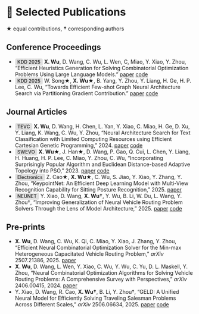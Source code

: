 📑 Selected Publications
======
★ equal contributions, **†** corresponding authors
## Conference Proceedings
- <span style="
  background-color: #e0e0e0;
  color: #333;
  padding: 2px 6px;
  border-radius: 4px;
  font-size: 0.9em;
  font-weight: 600;
">KDD 2025</span> **X. Wu**, D. Wang, C. Wu, L. Wen, C, Miao, Y. Xiao, Y. Zhou, “Efficient Heuristics Generation for Solving Combinatorial Optimization Problems Using Large Language Models.” [paper](https://arxiv.org/abs/2505.12627) [code](https://github.com/wuuu110/Hercules)
- <span style="
  background-color: #e0e0e0;
  color: #333;
  padding: 2px 6px;
  border-radius: 4px;
  font-size: 0.9em;
  font-weight: 600;
">KDD 2025</span> W. Song★, **X. Wu★**, B. Yang, Y. Zhou, Y. Liang, H. Ge, H. P. Lee, C. Wu, “Towards Efficient Few-shot Graph Neural Architecture Search via Partitioning Gradient Contribution.” [paper](https://arxiv.org/abs/2506.01231) [code](https://github.com/wuuu110/UGAS-GC)

## Journal Articles
- <span style="
  background-color: #e0e0e0;
  color: #333;
  padding: 2px 6px;
  border-radius: 4px;
  font-size: 0.9em;
  font-weight: 600;
">TEVC</span> **X. Wu**, D. Wang, H. Chen, L. Yan, Y. Xiao, C. Miao, H. Ge, D. Xu, Y. Liang, K. Wang, C. Wu, Y. Zhou, “Neural Architecture Search for Text Classification with Limited Computing Resources using Efficient Cartesian Genetic Programming,” 2024. [paper](https://ieeexplore.ieee.org/abstract/document/10373942/) [code](https://github.com/wuuu110/ECGP)
- <span style="
  background-color: #e0e0e0;
  color: #333;
  padding: 2px 6px;
  border-radius: 4px;
  font-size: 0.9em;
  font-weight: 600;
">SWEVO</span> **X. Wu★**, J. Han★, D. Wang, P. Gao, Q. Cui, L. Chen, Y. Liang, H. Huang, H. P. Lee, C. Miao, Y. Zhou, C. Wu, “Incorporating Surprisingly Popular Algorithm and Euclidean Distance-based Adaptive Topology into PSO,” 2023. [paper](https://www.sciencedirect.com/science/article/abs/pii/S2210650222001882) [code](https://github.com/wuuu110/SpadePSO)
- <span style="
  background-color: #e0e0e0;
  color: #333;
  padding: 2px 6px;
  border-radius: 4px;
  font-size: 0.9em;
  font-weight: 600;
">Electronics</span> Z. Cao★, **X. Wu★**, C. Wu, S. Jiao, Y. Xiao, Y. Zhang, Y. Zhou, “KeypointNet: An Efficient Deep Learning Model with Multi-View Recognition Capability for Sitting Posture Recognition,” 2025. [paper](https://www.mdpi.com/2079-9292/14/4/718) 
- <span style="
  background-color: #e0e0e0;
  color: #333;
  padding: 2px 6px;
  border-radius: 4px;
  font-size: 0.9em;
  font-weight: 600;
">NEUNET</span> Y. Xiao, D. Wang, **X. Wu†**, Y. Wu, B. Li, W. Du, L. Wang, Y. Zhou†, “Improving Generalization of Neural Vehicle Routing Problem Solvers Through the Lens of Model Architecture,” 2025. [paper](https://www.sciencedirect.com/science/article/pii/S089360802500259X) [code](https://github.com/xybFight/VRP-Generalization)
## Pre-prints
- **X. Wu**, D. Wang, C. Wu, K. Qi, C. Miao, Y. Xiao, J. Zhang, Y. Zhou, “Efficient Neural Combinatorial Optimization Solver for the Min-max Heterogeneous Capacitated Vehicle Routing Problem,” *arXiv* 2507.21386, 2025. [paper](https://arxiv.org/abs/2507.21386)
- **X. Wu**, D. Wang, L. Wen, Y. Xiao, C. Wu, Y. Wu, C. Yu, D. L. Maskell, Y. Zhou, “Neural Combinatorial Optimization Algorithms for Solving Vehicle Routing Problems: A Comprehensive Survey with Perspectives,” *arXiv* 2406.00415, 2024. [paper](https://arxiv.org/abs/2406.00415)
- Y. Xiao, D. Wang, R. Cao, **X. Wu†**, B. Li, Y. Zhou†, “GELD: A Unified Neural Model for Efficiently Solving Traveling Salesman Problems Across Different Scales,” *arXiv* 2506.06634, 2025. [paper](https://arxiv.org/pdf/2506.06634) [code](https://github.com/xybFight/GELD)
